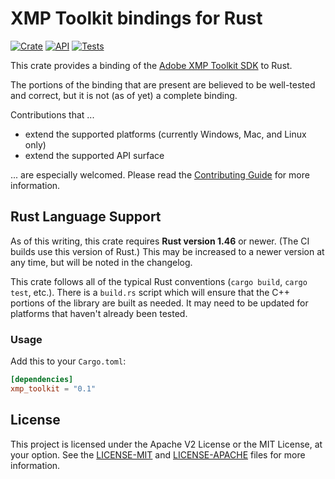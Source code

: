 # XMP Toolkit bindings for Rust

[![Crate](https://img.shields.io/crates/v/xmp_toolkit.svg)](https://crates.io/crates/xmp_toolkit)
[![API](https://docs.rs/xmp_toolkit/badge.svg)](https://docs.rs/xmp_toolkit)
[![Tests](https://github.com/adobe/xmp-toolkit-rs/workflows/Tests/badge.svg)](https://github.com/adobe/xmp-toolkit-rs/actions?query=workflow%3ATests)

This crate provides a binding of the [Adobe XMP Toolkit SDK](https://github.com/adobe/XMP-Toolkit-SDK/) to Rust.

The portions of the binding that are present are believed to be well-tested and correct, but it is not (as of yet) a complete binding.

Contributions that ...

* extend the supported platforms (currently Windows, Mac, and Linux only)
* extend the supported API surface

... are especially welcomed. Please read the [Contributing Guide](./CONTRIBUTING.md) for more information.

## Rust Language Support

As of this writing, this crate requires **Rust version 1.46** or newer. (The CI builds use this version of Rust.) This may be increased to a newer version at any time, but will be noted in the changelog.

This crate follows all of the typical Rust conventions (`cargo build`, `cargo test`, etc.). There is a `build.rs` script which will ensure that the C++ portions of the library are built as needed. It may need to be updated for platforms that haven't already been tested.

### Usage

Add this to your `Cargo.toml`:

```toml
[dependencies]
xmp_toolkit = "0.1"
```

## License

This project is licensed under the Apache V2 License or the MIT License, at your option. See the [LICENSE-MIT](./LICENSE-MIT) and [LICENSE-APACHE](./LICENSE-APACHE) files for more information.
